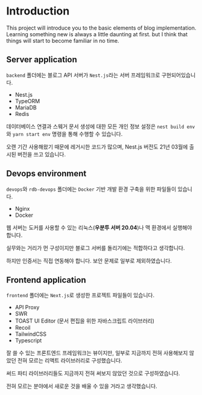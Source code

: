 # Introduction

This project will introduce you to the basic elements of blog implementation. Learning something new is always a little daunting at first. but I think that things will start to become familiar in no time.

## Server application

`backend` 폴더에는 블로그 API 서버가 `Nest.js`라는 서버 프레임워크로 구현되어있습니다.

-   Nest.js
-   TypeORM
-   MariaDB
-   Redis

데이터베이스 연결과 스웨거 문서 생성에 대한 모든 개인 정보 설정은 `nest build env` 와 `yarn start env` 명령을 통해 수행할 수 있습니다.

오랜 기간 사용해왔기 때문에 레거시한 코드가 많으며, Nest.js 버전도 21년 03월에 출시된 버전을 쓰고 있습니다.

## Devops environment

`devops`와 `rdb-devops` 폴더에는 `Docker` 기반 개발 환경 구축을 위한 파일들이 있습니다.

-   Nginx
-   Docker

웹 서버는 도커를 사용할 수 있는 리눅스(**우분투 서버 20.04**)나 맥 환경에서 실행해야 합니다.

실무와는 거리가 먼 구성이지만 블로그 서버를 돌리기에는 적합하다고 생각합니다.

하지만 인증서는 직접 연동해야 합니다. 보안 문제로 일부로 제외하였습니다.

## Frontend application

`frontend` 폴더에는 `Next.js`로 생성한 프로젝트 파일들이 있습니다.

-   API Proxy
-   SWR
-   TOAST UI Editor (문서 편집을 위한 자바스크립트 라이브러리)
-   Recoil
-   TailwindCSS
-   Typescript

잘 쓸 수 있는 프론트엔드 프레임워크는 뷰이지만, 일부로 지금까지 전혀 사용해보지 않았던 전혀 모르는 리액트 라이브러리로 구성했습니다.

써드 파티 라이브러리들도 지금까지 전혀 써보지 않았던 것으로 구성하였습니다.

전혀 모르는 분야에서 새로운 것을 배울 수 있을 거라고 생각했습니다.
